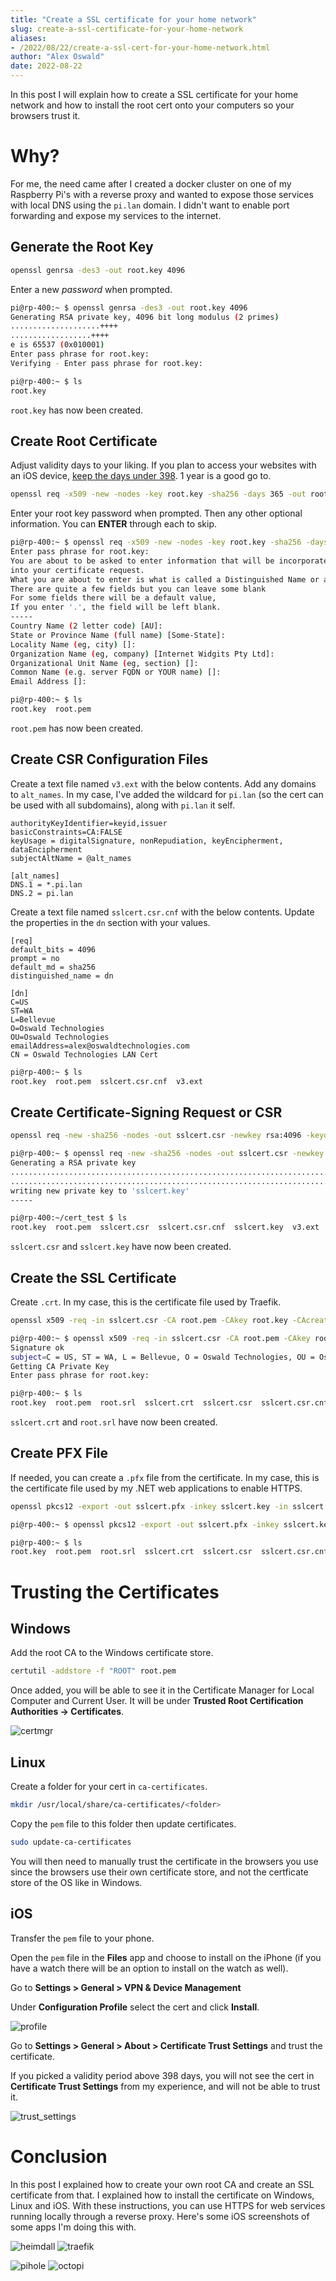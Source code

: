 ```yaml
---
title: "Create a SSL certificate for your home network"
slug: create-a-ssl-certificate-for-your-home-network
aliases:
- /2022/08/22/create-a-ssl-cert-for-your-home-network.html
author: "Alex Oswald"
date: 2022-08-22
---
```


In this post I will explain how to create a SSL certificate for your home network and how to install the root cert onto your computers so your browsers trust it.


# Why?

For me, the need came after I created a docker cluster on one of my Raspberry Pi's with a reverse proxy and wanted to expose those services with local DNS using the `pi.lan` domain. I didn't want to enable port forwarding and expose my services to the internet.


## Generate the Root Key

```bash
openssl genrsa -des3 -out root.key 4096
```

Enter a new _password_ when prompted.

```bash
pi@rp-400:~ $ openssl genrsa -des3 -out root.key 4096
Generating RSA private key, 4096 bit long modulus (2 primes)
....................++++
..................++++
e is 65537 (0x010001)
Enter pass phrase for root.key:
Verifying - Enter pass phrase for root.key:

pi@rp-400:~ $ ls
root.key
```

`root.key` has now been created.


## Create Root Certificate

Adjust validity days to your liking. If you plan to access your websites with an iOS device, [keep the days under 398](https://support.apple.com/en-us/HT211025). 1 year is a good go to.

```bash
openssl req -x509 -new -nodes -key root.key -sha256 -days 365 -out root.pem
```

Enter your root key password when prompted. Then any other optional information. You can **ENTER** through each to skip.

```bash
pi@rp-400:~ $ openssl req -x509 -new -nodes -key root.key -sha256 -days 365 -out root.pem
Enter pass phrase for root.key:
You are about to be asked to enter information that will be incorporated
into your certificate request.
What you are about to enter is what is called a Distinguished Name or a DN.
There are quite a few fields but you can leave some blank
For some fields there will be a default value,
If you enter '.', the field will be left blank.
-----
Country Name (2 letter code) [AU]:
State or Province Name (full name) [Some-State]:
Locality Name (eg, city) []:
Organization Name (eg, company) [Internet Widgits Pty Ltd]:
Organizational Unit Name (eg, section) []:
Common Name (e.g. server FQDN or YOUR name) []:
Email Address []:

pi@rp-400:~ $ ls
root.key  root.pem
```

`root.pem` has now been created.


## Create CSR Configuration Files

Create a text file named `v3.ext` with the below contents. Add any domains to `alt_names`. In my case, I've added the wildcard for `pi.lan` (so the cert can be used with all subdomains), along with `pi.lan` it self.

```
authorityKeyIdentifier=keyid,issuer
basicConstraints=CA:FALSE
keyUsage = digitalSignature, nonRepudiation, keyEncipherment, dataEncipherment
subjectAltName = @alt_names

[alt_names]
DNS.1 = *.pi.lan
DNS.2 = pi.lan
```

Create a text file named `sslcert.csr.cnf` with the below contents. Update the properties in the `dn` section with your values.

```
[req]
default_bits = 4096
prompt = no
default_md = sha256
distinguished_name = dn

[dn]
C=US
ST=WA
L=Bellevue
O=Oswald Technologies
OU=Oswald Technologies
emailAddress=alex@oswaldtechnologies.com
CN = Oswald Technologies LAN Cert
```

```bash
pi@rp-400:~ $ ls
root.key  root.pem  sslcert.csr.cnf  v3.ext
```


## Create Certificate-Signing Request or CSR

```bash
openssl req -new -sha256 -nodes -out sslcert.csr -newkey rsa:4096 -keyout sslcert.key -config sslcert.csr.cnf
```

```bash
pi@rp-400:~ $ openssl req -new -sha256 -nodes -out sslcert.csr -newkey rsa:4096 -keyout sslcert.key -config sslcert.csr.cnf
Generating a RSA private key
..............................................................................................................++++
.........................................................................................++++
writing new private key to 'sslcert.key'
-----

pi@rp-400:~/cert_test $ ls
root.key  root.pem  sslcert.csr  sslcert.csr.cnf  sslcert.key  v3.ext
```

`sslcert.csr` and `sslcert.key` have now been created.


## Create the SSL Certificate

Create `.crt`. In my case, this is the certificate file used by Traefik.

```bash
openssl x509 -req -in sslcert.csr -CA root.pem -CAkey root.key -CAcreateserial -out sslcert.crt -days 365 -sha256 -extfile v3.ext
```

```bash
pi@rp-400:~ $ openssl x509 -req -in sslcert.csr -CA root.pem -CAkey root.key -CAcreateserial -out sslcert.crt -days 365 -sha256 -extfile v3.ext
Signature ok
subject=C = US, ST = WA, L = Bellevue, O = Oswald Technologies, OU = Oswald Technologies, emailAddress = alex@oswaldtechnologies.com, CN = Oswald Technologies LAN Cert
Getting CA Private Key
Enter pass phrase for root.key:

pi@rp-400:~ $ ls
root.key  root.pem  root.srl  sslcert.crt  sslcert.csr  sslcert.csr.cnf  sslcert.key  v3.ext
```

`sslcert.crt` and `root.srl` have now been created.


## Create PFX File

If needed, you can create a `.pfx` file from the certificate. In my case, this is the certificate file used by my .NET web applications to enable HTTPS.

```bash
openssl pkcs12 -export -out sslcert.pfx -inkey sslcert.key -in sslcert.crt -passout pass:
```

```bash
pi@rp-400:~ $ openssl pkcs12 -export -out sslcert.pfx -inkey sslcert.key -in sslcert.crt -passout pass:

pi@rp-400:~ $ ls
root.key  root.pem  root.srl  sslcert.crt  sslcert.csr  sslcert.csr.cnf  sslcert.key  sslcert.pfx  v3.ext
```


# Trusting the Certificates


## Windows

Add the root CA to the Windows certificate store.

```cmd
certutil -addstore -f "ROOT" root.pem
```

Once added, you will be able to see it in the Certificate Manager for Local Computer and Current User. It will be under **Trusted Root Certification Authorities -> Certificates**.

![certmgr](certmgr.png)


## Linux

Create a folder for your cert in `ca-certificates`.

```bash
mkdir /usr/local/share/ca-certificates/<folder>
```

Copy the `pem` file to this folder then update certificates.

```bash
sudo update-ca-certificates
```

You will then need to manually trust the certificate in the browsers you use since the browsers use their own certificate store, and not the certficate store of the OS like in Windows.


## iOS

Transfer the `pem` file to your phone.

Open the `pem` file in the **Files** app and choose to install on the iPhone (if you have a watch there will be an option to install on the watch as well).

Go to **Settings > General > VPN & Device Management**

Under **Configuration Profile** select the cert and click **Install**.

![profile](profile.png)

Go to **Settings > General > About > Certificate Trust Settings** and trust the certificate.

If you picked a validity period above 398 days, you will not see the cert in **Certificate Trust Settings** from my experience, and will not be able to trust it.

![trust_settings](trust_settings.png)


# Conclusion

In this post I explained how to create your own root CA and create an SSL certificate from that. I explained how to install the certificate on Windows, Linux and iOS. With these instructions, you can use HTTPS for web services running locally through a reverse proxy. Here's some iOS screenshots of some apps I'm doing this with.

![heimdall](heimdall.png)
![traefik](traefik.png)

![pihole](pihole.png)
![octopi](octopi.png)
